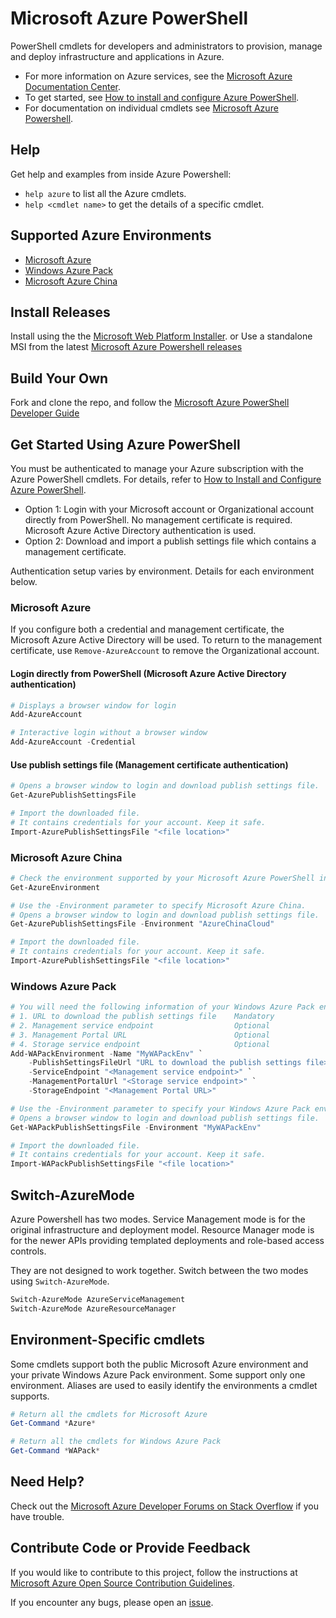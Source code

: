 # Microsoft Azure PowerShell

PowerShell cmdlets for developers and administrators to provision, manage and deploy infrastructure and applications in Azure.

* For more information on Azure services, see the [Microsoft Azure Documentation Center](http://azure.microsoft.com/en-us/documentation/).
* To get started, see [How to install and configure Azure PowerShell](http://azure.microsoft.com/en-us/documentation/articles/install-configure-powershell/).
* For documentation on individual cmdlets see [Microsoft Azure Powershell](http://go.microsoft.com/fwlink/?linkID=254459&clcid=0x409).

## Help

Get help and examples from inside Azure Powershell:
* ```help azure``` to list all the Azure cmdlets.
* ```help <cmdlet name>``` to get the details of a specific cmdlet.

## Supported Azure Environments

* [Microsoft Azure](http://www.azure.microsoft.com)
* [Windows Azure Pack](http://www.microsoft.com/en-us/server-cloud/windows-azure-pack.aspx)
* [Microsoft Azure China](http://www.windowsazure.cn/)

## Install Releases
Install using the the [Microsoft Web Platform Installer](http://go.microsoft.com/?linkid=9811175&clcid=0x409).
or
Use a standalone MSI from the latest [Microsoft Azure Powershell releases](https://github.com/Azure/azure-powershell/releases)

## Build Your Own

Fork and clone the repo, and follow the [Microsoft Azure PowerShell Developer Guide](https://github.com/Azure/azure-powershell/wiki/Microsoft-Azure-PowerShell-Developer-Guide)

## Get Started Using Azure PowerShell

You must be authenticated to manage your Azure subscription with the Azure PowerShell cmdlets. For details, refer to [How to Install and Configure Azure PowerShell](http://azure.microsoft.com/en-us/documentation/articles/install-configure-powershell/).
* Option 1: Login with your Microsoft account or Organizational account directly from PowerShell. No management certificate is required. Microsoft Azure Active Directory authentication is used.
* Option 2: Download and import a publish settings file which contains a management certificate.

Authentication setup varies by environment. Details for each environment below.

### Microsoft Azure
If you configure both a credential and management certificate, the Microsoft Azure Active Directory will be used. To return to the management certificate, use ``Remove-AzureAccount`` to remove the Organizational account.

#### Login directly from PowerShell (Microsoft Azure Active Directory authentication)

```powershell
# Displays a browser window for login
Add-AzureAccount

# Interactive login without a browser window
Add-AzureAccount -Credential
```

#### Use publish settings file (Management certificate authentication)

```powershell
# Opens a browser window to login and download publish settings file.
Get-AzurePublishSettingsFile

# Import the downloaded file.
# It contains credentials for your account. Keep it safe.
Import-AzurePublishSettingsFile "<file location>"

```

### Microsoft Azure China

```powershell
# Check the environment supported by your Microsoft Azure PowerShell installation.
Get-AzureEnvironment

# Use the -Environment parameter to specify Microsoft Azure China.
# Opens a browser window to login and download publish settings file.
Get-AzurePublishSettingsFile -Environment "AzureChinaCloud"

# Import the downloaded file.
# It contains credentials for your account. Keep it safe.
Import-AzurePublishSettingsFile "<file location>"
```

### Windows Azure Pack

```powershell
# You will need the following information of your Windows Azure Pack environment.
# 1. URL to download the publish settings file    Mandatory
# 2. Management service endpoint                  Optional
# 3. Management Portal URL                        Optional
# 4. Storage service endpoint                     Optional
Add-WAPackEnvironment -Name "MyWAPackEnv" `
    -PublishSettingsFileUrl "URL to download the publish settings file>" `
    -ServiceEndpoint "<Management service endpoint>" `
    -ManagementPortalUrl "<Storage service endpoint>" `
    -StorageEndpoint "<Management Portal URL>"

# Use the -Environment parameter to specify your Windows Azure Pack environment.
# Opens a browser window to login and download publish settings file.
Get-WAPackPublishSettingsFile -Environment "MyWAPackEnv"

# Import the downloaded file.
# It contains credentials for your account. Keep it safe.
Import-WAPackPublishSettingsFile "<file location>"

```
## Switch-AzureMode

Azure Powershell has two modes. Service Management mode is for the original infrastructure and deployment model. Resource Manager mode is for the newer APIs providing templated deployments and role-based access controls.

They are not designed to work together. Switch between the two modes using ```Switch-AzureMode```.

```powershell
Switch-AzureMode AzureServiceManagement
Switch-AzureMode AzureResourceManager
```

## Environment-Specific cmdlets

Some cmdlets support both the public Microsoft Azure environment and your private Windows Azure Pack environment. Some support only one environment. Aliases are used to easily identify the environments a cmdlet supports.

```powershell
# Return all the cmdlets for Microsoft Azure
Get-Command *Azure*

# Return all the cmdlets for Windows Azure Pack
Get-Command *WAPack*
```

## Need Help?

Check out the [Microsoft Azure Developer Forums on Stack Overflow](http://go.microsoft.com/fwlink/?LinkId=234489) if you have trouble.

## Contribute Code or Provide Feedback

If you would like to contribute to this project, follow the instructions at [Microsoft Azure Open Source Contribution Guidelines](http://azure.github.io/guidelines.html).

If you encounter any bugs, please open an [issue](https://github.com/Azure/azure-powershell/issues).

